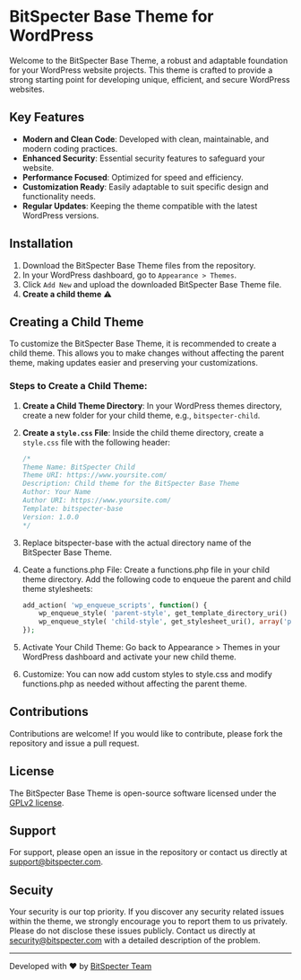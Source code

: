 # BitSpecter Base Theme for WordPress

Welcome to the BitSpecter Base Theme, a robust and adaptable foundation for your WordPress website projects. This theme is crafted to provide a strong starting point for developing unique, efficient, and secure WordPress websites.

## Key Features

- **Modern and Clean Code**: Developed with clean, maintainable, and modern coding practices.
- **Enhanced Security**: Essential security features to safeguard your website.
- **Performance Focused**: Optimized for speed and efficiency.
- **Customization Ready**: Easily adaptable to suit specific design and functionality needs.
- **Regular Updates**: Keeping the theme compatible with the latest WordPress versions.

## Installation

1. Download the BitSpecter Base Theme files from the repository.
2. In your WordPress dashboard, go to `Appearance > Themes`.
3. Click `Add New` and upload the downloaded BitSpecter Base Theme file.
4. **Create a child theme** ⚠️

## Creating a Child Theme

To customize the BitSpecter Base Theme, it is recommended to create a child theme. This allows you to make changes without affecting the parent theme, making updates easier and preserving your customizations.

### Steps to Create a Child Theme: 

1. **Create a Child Theme Directory**: In your WordPress themes directory, create a new folder for your child theme, e.g., `bitspecter-child`.

2. **Create a `style.css` File**: Inside the child theme directory, create a `style.css` file with the following header:

   ```css
   /*
   Theme Name: BitSpecter Child
   Theme URI: https://www.yoursite.com/
   Description: Child theme for the BitSpecter Base Theme
   Author: Your Name
   Author URI: https://www.yoursite.com/
   Template: bitspecter-base
   Version: 1.0.0
   */
   ```

3. Replace bitspecter-base with the actual directory name of the BitSpecter Base Theme.

4. Ceate a functions.php File: Create a functions.php file in your child theme directory. Add the following code to enqueue the parent and child theme stylesheets:
    ```php
    add_action( 'wp_enqueue_scripts', function() {
        wp_enqueue_style( 'parent-style', get_template_directory_uri() . '/style.css' );
        wp_enqueue_style( 'child-style', get_stylesheet_uri(), array('parent-style') );
    });
    ```

5. Activate Your Child Theme: Go back to Appearance > Themes in your WordPress dashboard and activate your new child theme.

6. Customize: You can now add custom styles to style.css and modify functions.php as needed without affecting the parent theme.


## Contributions

Contributions are welcome! If you would like to contribute, please fork the repository and issue a pull request.

## License

The BitSpecter Base Theme is open-source software licensed under the [GPLv2 license](LICENSE).

## Support

For support, please open an issue in the repository or contact us directly at support@bitspecter.com.

## Secuity

Your security is our top priority. If you discover any security related issues within the theme, we strongly encourage you to report them to us privately. Please do not disclose these issues publicly. Contact us directly at security@bitspecter.com with a detailed description of the problem. 

---

Developed with ❤ by [BitSpecter Team](https://www.bitspecter.com)

